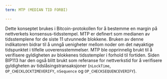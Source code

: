 ```yaml
---
term: MTP (MEDIAN TID FORBI)

---
```

Dette konseptet brukes i Bitcoin-protokollen for å bestemme en margin på nettverkets konsensus-tidsstempel. MTP er definert som medianen av tidsstemplene for de siste 11 utvunnede blokkene. Bruken av denne indikatoren bidrar til å unngå uenigheter mellom noder om det nøyaktige tidspunktet i tilfelle uoverensstemmelser. MTP ble opprinnelig brukt til å verifisere gyldigheten av blokkenes tidsstempler i forhold til fortiden. Siden BIP113 har den også blitt brukt som referanse for nettverkstid for å verifisere gyldigheten av tidslåsingstransaksjoner (`nLockTime`, `OP_CHECKLOCKTIMEVERIFY`, `nSequence` og `OP_CHECKSEQUENCEVERIFY`).